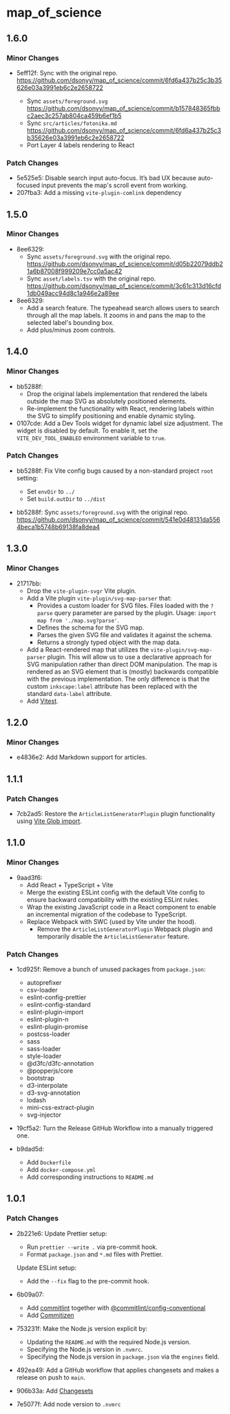# map_of_science

## 1.6.0

### Minor Changes

- 5eff12f: Sync with the original repo. https://github.com/dsonyy/map_of_science/commit/6fd6a437b25c3b35626e03a3991eb6c2e2658722

  - Sync `assets/foreground.svg` https://github.com/dsonyy/map_of_science/commit/b157848365fbbc2aec3c257ab804ca459b6ef1b5
  - Sync `src/articles/fotonika.md` https://github.com/dsonyy/map_of_science/commit/6fd6a437b25c3b35626e03a3991eb6c2e2658722
  - Port Layer 4 labels rendering to React

### Patch Changes

- 5e525e5: Disable search input auto-focus. It’s bad UX because auto-focused input prevents the map's scroll event from working.
- 207fba3: Add a missing `vite-plugin-comlink` dependency

## 1.5.0

### Minor Changes

- 8ee6329:
  - Sync `assets/foreground.svg` with the original repo. https://github.com/dsonyy/map_of_science/commit/d05b22079ddb21a6b87008f999209e7cc0a5ac42
  - Sync `asset/labels.tsv` with the original repo. https://github.com/dsonyy/map_of_science/commit/3c61c313d16cfd1db049acc94d8c1a946e2a89ee
- 8ee6329:
  - Add a search feature. The typeahead search allows users to search through all the map labels. It zooms in and pans the map to the selected label's bounding box.
  - Add plus/minus zoom controls.

## 1.4.0

### Minor Changes

- bb5288f:
  - Drop the original labels implementation that rendered the labels outside the map SVG as absolutely positioned elements.
  - Re-implement the functionality with React, rendering labels within the SVG to simplify positioning and enable dynamic styling.
- 0107cde: Add a Dev Tools widget for dynamic label size adjustment. The widget is disabled by default. To enable it, set the `VITE_DEV_TOOL_ENABLED` environment variable to `true`.

### Patch Changes

- bb5288f: Fix Vite config bugs caused by a non-standard project `root` setting:

  - Set `envDir` to `../`
  - Set `build.outDir` to `../dist`

- bb5288f: Sync `assets/foreground.svg` with the original repo.
  https://github.com/dsonyy/map_of_science/commit/541e0d48131da5564beca1b5748b69138fa8dea4

## 1.3.0

### Minor Changes

- 21717bb:
  - Drop the `vite-plugin-svgr` Vite plugin.
  - Add a Vite plugin `vite-plugin/svg-map-parser` that:
    - Provides a custom loader for SVG files. Files loaded with the `?parse` query parameter are parsed by the plugin.
      Usage: `import map from './map.svg?parse'`.
    - Defines the schema for the SVG map.
    - Parses the given SVG file and validates it against the schema.
    - Returns a strongly typed object with the map data.
  - Add a React-rendered map that utilizes the `vite-plugin/svg-map-parser` plugin. This will allow us to use a
    declarative approach for SVG manipulation rather than direct DOM manipulation. The map is rendered as an SVG element that
    is (mostly) backwards compatible with the previous implementation. The only difference is that the custom
    `inkscape:label` attribute has been replaced with the standard `data-label` attribute.
  - Add [Vitest](https://vitest.dev/).

## 1.2.0

### Minor Changes

- e4836e2: Add Markdown support for articles.

## 1.1.1

### Patch Changes

- 7cb2ad5: Restore the `ArticleListGeneratorPlugin` plugin functionality using [Vite Glob import](https://vite.dev/guide/features#glob-import).

## 1.1.0

### Minor Changes

- 9aad3f6:
  - Add React + TypeScript + Vite
  - Merge the existing ESLint config with the default Vite config to ensure backward compatibility with the existing ESLint rules.
  - Wrap the existing JavaScript code in a React component to enable an incremental migration of the codebase to TypeScript.
  - Replace Webpack with SWC (used by Vite under the hood).
    - Remove the `ArticleListGeneratorPlugin` Webpack plugin and temporarily disable the `ArticleListGenerator` feature.

### Patch Changes

- 1cd925f: Remove a bunch of unused packages from `package.json`:

  - autoprefixer
  - csv-loader
  - eslint-config-prettier
  - eslint-config-standard
  - eslint-plugin-import
  - eslint-plugin-n
  - eslint-plugin-promise
  - postcss-loader
  - sass
  - sass-loader
  - style-loader
  - @d3fc/d3fc-annotation
  - @popperjs/core
  - bootstrap
  - d3-interpolate
  - d3-svg-annotation
  - lodash
  - mini-css-extract-plugin
  - svg-injector

- 19cf5a2: Turn the Release GitHub Workflow into a manually triggered one.
- b9dad5d:
  - Add `Dockerfile`
  - Add `docker-compose.yml`
  - Add corresponding instructions to `README.md`

## 1.0.1

### Patch Changes

- 2b221e6: Update Prettier setup:

  - Run `prettier --write .` via pre-commit hook.
  - Format `package.json` and `*.md` files with Prettier.

  Update ESLint setup:

  - Add the `--fix` flag to the pre-commit hook.

- 6b09a07:
  - Add [commitlint](https://commitlint.js.org/) together with [@commitlint/config-conventional](https://www.npmjs.com/package/@commitlint/config-conventional)
  - Add [Commitizen](https://www.npmjs.com/package/commitizen)
- 753231f: Make the Node.js version explicit by:

  - Updating the `README.md` with the required Node.js version.
  - Specifying the Node.js version in `.nvmrc`.
  - Specifying the Node.js version in `package.json` via the `engines` field.

- 492ea49: Add a GitHub workflow that applies changesets and makes a release on push to `main`.
- 906b33a: Add [Changesets](https://github.com/changesets/changesets)
- 7e5077f: Add node version to `.nvmrc`
